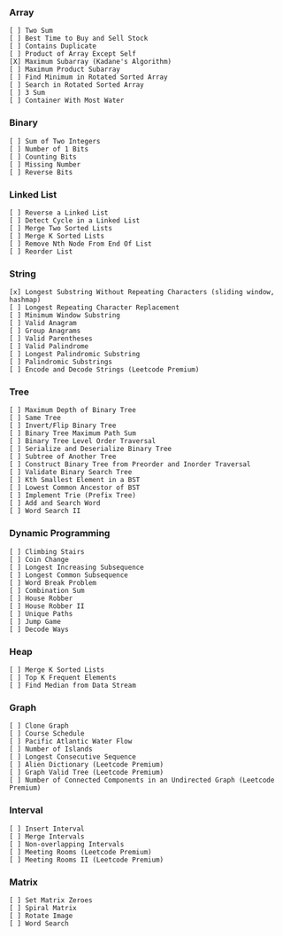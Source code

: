 ### Array
    [ ] Two Sum
    [ ] Best Time to Buy and Sell Stock
    [ ] Contains Duplicate
    [ ] Product of Array Except Self
    [X] Maximum Subarray (Kadane's Algorithm)
    [ ] Maximum Product Subarray
    [ ] Find Minimum in Rotated Sorted Array
    [ ] Search in Rotated Sorted Array
    [ ] 3 Sum
    [ ] Container With Most Water

### Binary
    [ ] Sum of Two Integers
    [ ] Number of 1 Bits
    [ ] Counting Bits
    [ ] Missing Number
    [ ] Reverse Bits


### Linked List
    [ ] Reverse a Linked List
    [ ] Detect Cycle in a Linked List
    [ ] Merge Two Sorted Lists
    [ ] Merge K Sorted Lists
    [ ] Remove Nth Node From End Of List
    [ ] Reorder List


### String
    [x] Longest Substring Without Repeating Characters (sliding window, hashmap)
    [ ] Longest Repeating Character Replacement
    [ ] Minimum Window Substring
    [ ] Valid Anagram
    [ ] Group Anagrams
    [ ] Valid Parentheses
    [ ] Valid Palindrome
    [ ] Longest Palindromic Substring
    [ ] Palindromic Substrings
    [ ] Encode and Decode Strings (Leetcode Premium)

### Tree
    [ ] Maximum Depth of Binary Tree
    [ ] Same Tree
    [ ] Invert/Flip Binary Tree
    [ ] Binary Tree Maximum Path Sum
    [ ] Binary Tree Level Order Traversal
    [ ] Serialize and Deserialize Binary Tree
    [ ] Subtree of Another Tree
    [ ] Construct Binary Tree from Preorder and Inorder Traversal
    [ ] Validate Binary Search Tree
    [ ] Kth Smallest Element in a BST
    [ ] Lowest Common Ancestor of BST
    [ ] Implement Trie (Prefix Tree)
    [ ] Add and Search Word
    [ ] Word Search II

### Dynamic Programming
    [ ] Climbing Stairs
    [ ] Coin Change
    [ ] Longest Increasing Subsequence
    [ ] Longest Common Subsequence
    [ ] Word Break Problem
    [ ] Combination Sum
    [ ] House Robber
    [ ] House Robber II
    [ ] Unique Paths
    [ ] Jump Game
    [ ] Decode Ways

### Heap
    [ ] Merge K Sorted Lists
    [ ] Top K Frequent Elements
    [ ] Find Median from Data Stream

### Graph
    [ ] Clone Graph
    [ ] Course Schedule
    [ ] Pacific Atlantic Water Flow
    [ ] Number of Islands
    [ ] Longest Consecutive Sequence
    [ ] Alien Dictionary (Leetcode Premium)
    [ ] Graph Valid Tree (Leetcode Premium)
    [ ] Number of Connected Components in an Undirected Graph (Leetcode Premium)
 
 ### Interval
    [ ] Insert Interval
    [ ] Merge Intervals
    [ ] Non-overlapping Intervals
    [ ] Meeting Rooms (Leetcode Premium)
    [ ] Meeting Rooms II (Leetcode Premium)

### Matrix
    [ ] Set Matrix Zeroes
    [ ] Spiral Matrix
    [ ] Rotate Image
    [ ] Word Search